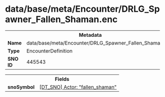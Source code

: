 <h1>data/base/meta/Encounter/DRLG_Spawner_Fallen_Shaman.enc</h1><table><tr><th colspan="100%">Metadata</th></tr><tr><td><b>Name</b></td><td>data/base/meta/Encounter/DRLG_Spawner_Fallen_Shaman.enc</td></tr><tr><td><b>Type</b></td><td>EncounterDefinition</td></tr><tr><td><b>SNO ID</b></td><td>445543</td></tr></table>

<table><tr><th colspan="100%">Fields</th></tr><tr><td><b>snoSymbol</b></td><td><a href="..\Actor\fallen_shaman.acr.md">[DT_SNO] Actor: "fallen_shaman"</a></td></tr></table>

